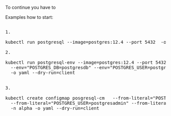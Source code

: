 To continue you have to 

Examples how to start:

<pre>

1. 

kubectl run postgresql --image=postgres:12.4 --port 5432  -o yaml --dry-run=client

2. 

kubectl run postgresql-env --image=postgres:12.4 --port 5432  \
  --env="POSTGRES_DB=postgresdb" --env="POSTGRES_USER=postgresadmin" --env=POSTGRES_PASSWORD=admin123 \
  -o yaml --dry-run=client


3. 

kubectl create configmap posgresql-cm   --from-literal="POSTGRES_DB=postgresdb"  \
  --from-literal="POSTGRES_USER=postgresadmin" --from-literal="POSTGRES_PASSWORD=admin123" \
  -n alpha -o yaml --dry-run=client

</pre>